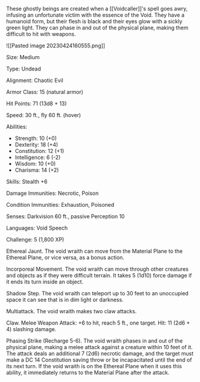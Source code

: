 These ghostly beings are created when a [[Voidcaller]]'s spell goes awry, infusing an unfortunate victim with the essence of the Void. They have a humanoid form, but their flesh is black and their eyes glow with a sickly green light. They can phase in and out of the physical plane, making them difficult to hit with weapons.

![[Pasted image 20230424160555.png]]

Size: Medium

Type: Undead

Alignment: Chaotic Evil

Armor Class: 15 (natural armor)

Hit Points: 71 (13d8 + 13)

Speed: 30 ft., fly 60 ft. (hover)

Abilities:

-   Strength: 10 (+0)
-   Dexterity: 18 (+4)
-   Constitution: 12 (+1)
-   Intelligence: 6 (-2)
-   Wisdom: 10 (+0)
-   Charisma: 14 (+2)

Skills: Stealth +6

Damage Immunities: Necrotic, Poison

Condition Immunities: Exhaustion, Poisoned

Senses: Darkvision 60 ft., passive Perception 10

Languages: Void Speech

Challenge: 5 (1,800 XP)

Ethereal Jaunt. The void wraith can move from the Material Plane to the Ethereal Plane, or vice versa, as a bonus action.

Incorporeal Movement. The void wraith can move through other creatures and objects as if they were difficult terrain. It takes 5 (1d10) force damage if it ends its turn inside an object.

Shadow Step. The void wraith can teleport up to 30 feet to an unoccupied space it can see that is in dim light or darkness.

Multiattack. The void wraith makes two claw attacks.

Claw. Melee Weapon Attack: +6 to hit, reach 5 ft., one target. Hit: 11 (2d6 + 4) slashing damage.

Phasing Strike (Recharge 5-6). The void wraith phases in and out of the physical plane, making a melee attack against a creature within 10 feet of it. The attack deals an additional 7 (2d6) necrotic damage, and the target must make a DC 14 Constitution saving throw or be incapacitated until the end of its next turn. If the void wraith is on the Ethereal Plane when it uses this ability, it immediately returns to the Material Plane after the attack.